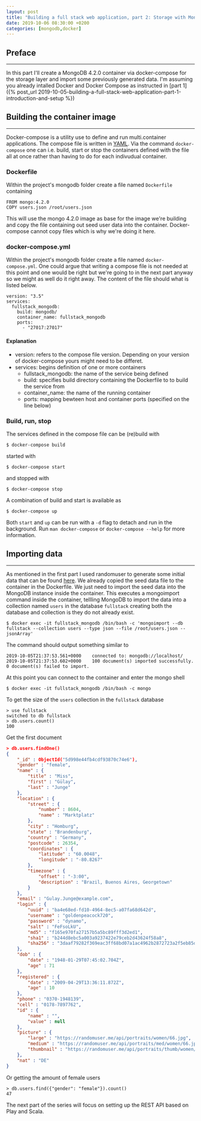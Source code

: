 ```yaml
---
layout: post
title: "Building a full stack web application, part 2: Storage with MongoDB"
date: 2019-10-06 08:30:00 +0200
categories: [mongodb,docker]
---
```


## Preface
---
In this part I'll create a MongoDB 4.2.0 container via docker-compose for the storage layer and import some previously generated data. I'm assuming you already intalled Docker and Docker Compose as instructed in [part 1]({% post_url 2019-10-05-building-a-full-stack-web-application-part-1-introduction-and-setup %})

## Building the container image
---
Docker-compose is a utility use to define and run multi.container applications. The compose file is written in [YAML](https://en.wikipedia.org/wiki/YAML). Via the command `docker-compose` one can i.e. build, start or stop the containers defined with the file all at once rather than having to do for each indivudual container.

### Dockerfile
Within the project's mongodb folder create a file named `Dockerfile` containing
```
FROM mongo:4.2.0
COPY users.json /root/users.json
```
This will use the mongo 4.2.0 image as base for the image we're building and copy the file containing out seed user data into the container. Docker-compose cannot copy files which is why we're doing it here.

### docker-compose.yml
Within the project's mongodb folder create a file named `docker-compose.yml`. One could argue that writing a compose file is not needed at this point and one would be right but we're going to in the next part anyway so we might as well do it right away. The content of the file should what is listed below.
```
version: "3.5"
services:
  fullstack_mongodb:
    build: mongodb/
    container_name: fullstack_mongodb
    ports:
      - "27017:27017"
```

#### Explanation
* version: refers to the compose file version. Depending on your version of docker-compose yours might need to be differet.
* services: begins definition of one or more containers
  * fullstack_mongodb: the name of the service being defined
  * build: specifies build directory containing the Dockerfile to to build the service from
  * container_name: the name of the running container
  * ports: mapping bewteen host and container ports (specified on the line below)

### Build, run, stop
The services defined in the compose file can be (re)build with
```
$ docker-compose build
```
started with
```
$ docker-compose start
```
and stopped with
```
$ docker-compose stop
```
A combination of build and start is available as
```
$ docker-compose up
```
Both `start` and `up` can be run with a `-d` flag to detach and run in the background. Run `man docker-compose` or `docker-compose --help` for more information.

## Importing data
---
As mentioned in the first part I used randomuser to generate some initial data that can be found [here](https://github.com/ndlarsen/fullstack-webapp-guide/blob/master/mongodb/users.json). We already copied the seed data file to the container in the Dockerfile. We just need to import the seed data into the MongoDB instance inside the container. This executes a mongoimport command inside the container, tellling MongoDB to import the data into a collection named `users` in the database `fullstack` creating both the database and collection is they do not already exist.
```
$ docker exec -it fullstack_mongodb /bin/bash -c 'mongoimport --db fullstack --collection users --type json --file /root/users.json --jsonArray'
```
The command should output something similar to
```
2019-10-05T21:37:53.561+0000	connected to: mongodb://localhost/
2019-10-05T21:37:53.602+0000	100 document(s) imported successfully. 0 document(s) failed to import.
```
At this point you can connect to the container and enter the mongo shell
```
$ docker exec -it fullstack_mongodb /bin/bash -c mongo
```
To get the size of the `users` collection in the `fullstack` database
```
> use fullstack
switched to db fullstack
> db.users.count()
100
```
Get the first document
```JSON
> db.users.findOne()
{
	"_id" : ObjectId("5d998e44fb4cdf93870c74e6"),
	"gender" : "female",
	"name" : {
		"title" : "Miss",
		"first" : "Gülay",
		"last" : "Junge"
	},
	"location" : {
		"street" : {
			"number" : 8604,
			"name" : "Marktplatz"
		},
		"city" : "Homburg",
		"state" : "Brandenburg",
		"country" : "Germany",
		"postcode" : 26354,
		"coordinates" : {
			"latitude" : "60.0048",
			"longitude" : "-80.8267"
		},
		"timezone" : {
			"offset" : "-3:00",
			"description" : "Brazil, Buenos Aires, Georgetown"
		}
	},
	"email" : "Gulay.Junge@example.com",
	"login" : {
		"uuid" : "ba4e68ed-fd10-4964-8ec5-a07fa68d642d",
		"username" : "goldenpeacock720",
		"password" : "dynamo",
		"salt" : "FeFsoLkU",
		"md5" : "f165e970fa27157b5a5bc89fff3d2ed1",
		"sha1" : "b244d8ebc5a003a9237422e79ceb2d43624f58a8",
		"sha256" : "3daaf79282f369eac3ff68bd07a1ac4962b2872723a2f5eb85d09ddee4d8d521"
	},
	"dob" : {
		"date" : "1948-01-29T07:45:02.704Z",
		"age" : 71
	},
	"registered" : {
		"date" : "2009-04-29T13:36:11.872Z",
		"age" : 10
	},
	"phone" : "0370-1948139",
	"cell" : "0178-7897762",
	"id" : {
		"name" : "",
		"value" : null
	},
	"picture" : {
		"large" : "https://randomuser.me/api/portraits/women/66.jpg",
		"medium" : "https://randomuser.me/api/portraits/med/women/66.jpg",
		"thumbnail" : "https://randomuser.me/api/portraits/thumb/women/66.jpg"
	},
	"nat" : "DE"
}
```
Or getting the amount of female users
```
> db.users.find({"gender": "female"}).count()
47
```

The next part of the series will focus on setting up the REST API based on Play and Scala.
